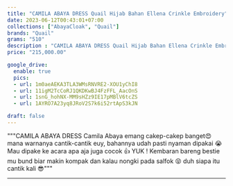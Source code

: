 ```yaml
---
title: "CAMILA ABAYA DRESS Quail Hijab Bahan Ellena Crinkle Embroidery"
date: 2023-06-12T00:43:01+07:00
collections: ["AbayaCloak", "Quail"]
brands: "Quail"
grams: "510"
description : "CAMILA ABAYA DRESS Quail Hijab Bahan Ellena Crinkle Embroidery"
price: "215,000.00"

google_drive:
  enable: true
  pics:
  - url: 1m0aeAEKA3TLA3WMsRNVRE2-XOU1yChI8
  - url: 11igM2TcCoRJ1QKDKwBJ4FzFFL_AacOnS
  - url: 1snG_hohNX-MM9sHZz9IE17pMBlV6tcZS
  - url: 1AYRO7A23yq8JRoV2S7k6i52rtApS3kJN

draft: false
---
```


"""CAMILA ABAYA DRESS 
 Camila Abaya emang cakep-cakep banget😍mana warnanya cantik-cantik euy, bahannya udah pasti nyaman dipakai 😭 Mau dipake ke acara apa aja juga cocok 👍 YUK ! Kembaran bareng bestie mu bund biar makin kompak dan kalau nongki pada salfok 😝 duh siapa itu cantik kali 😎"""

----    
 


